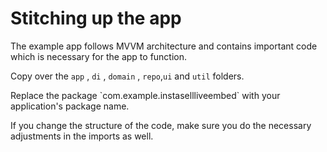 # Stitching up the app

The example app follows MVVM architecture and contains important code which is necessary for the app to function.&#x20;

Copy over the `app` , `di` , `domain` , `repo`,`ui` and `util` folders.

Replace the package \`com.example.instasellliveembed\` with your application's package name.

If you change the structure of the code, make sure you do the necessary adjustments in the imports as well.
